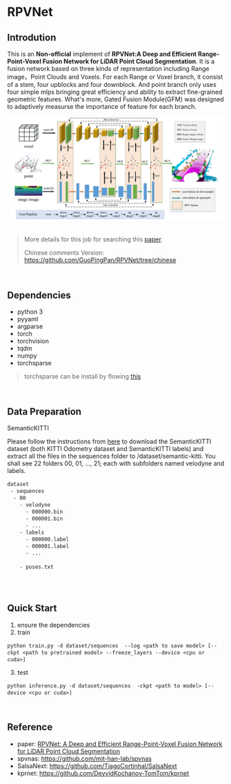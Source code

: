 # RPVNet

## Introdution
This is an **Non-official** implement of **RPVNet:A Deep and Efficient Range-Point-Voxel Fusion Network for LiDAR
Point Cloud Segmentation**. It is a fusion network based on three kinds of representation including Range image，Point Clouds and Voxels. For each Range or Voxel branch, it consist of a stem, four upblocks and four downblock. And point branch only uses four simple mlps bringing great efficiency and ability to extract fine-grained geometric features. What's more, Gated Fusion Module(GFM) was designed to adaptively measurse the importance of feature for each branch.

<div align="center">
    <a href="https://github.com/GuoPingPan/RPVNet"><img width="500px" height="auto" src="demo/rpvnet.png"></a>
</div>

</br>

> More details for this job for searching this [paper](https://arxiv.org/abs/2103.12978).
>
> Chinese comments Version: https://github.com/GuoPingPan/RPVNet/tree/chinese

</br>

## Dependencies
- python 3
- pyyaml
- argparse
- torch
- torchvision
- tqdm
- numpy
- torchsparse

> torchsparse can be install by flowing [this](https://github.com/mit-han-lab/torchsparse)

</br>

## Data Preparation
SemanticKITTI

Please follow the instructions from [here](http://www.semantic-kitti.org/) to download the SemanticKITTI dataset (both KITTI Odometry dataset and SemanticKITTI labels) and extract all the files in the sequences folder to /dataset/semantic-kitti. You shall see 22 folders 00, 01, …, 21; each with subfolders named velodyne and labels.
```
dataset
 - sequences
  - 00
    - velodyne
      - 000000.bin
      - 000001.bin
      - ...
    - labels
      - 000000.label
      - 000001.label
      - ...
      
    - poses.txt
      
```

</br>

## Quick Start

1. ensure the dependencies
2. train
```
python train.py -d dataset/sequences  --log <path to save model> [--ckpt <path to pretrained model> --freeze_layers --device <cpu or cuda>]
```
3. test
```
python inference.py -d dataset/sequences  -ckpt <path to model> [--device <cpu or cuda>]
```

</br>

## Reference
- paper:  [RPVNet: A Deep and Efficient Range-Point-Voxel Fusion Network for LiDAR Point Cloud Segmentation](https://arxiv.org/abs/2103.12978)
- spvnas:  https://github.com/mit-han-lab/spvnas
- SalsaNext:  https://github.com/TiagoCortinhal/SalsaNext
- kprnet:  https://github.com/DeyvidKochanov-TomTom/kprnet

